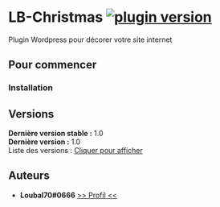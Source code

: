 # LB-Christmas [![plugin version](https://img.shields.io/badge/version-v1.0-color.svg)](https://github.com/Loubal70/LB-Christmas/releases/latest)

Plugin Wordpress pour décorer votre site internet


## Pour commencer


### Installation
## Versions

**Dernière version stable :** 1.0 <br>
**Dernière version :** 1.0<br>
Liste des versions : [Cliquer pour afficher](https://github.com/Loubal70/LB-Christmas/tags)

## Auteurs

* **Loubal70#0666** [>> Profil <<](https://github.com/Loubal70/)
